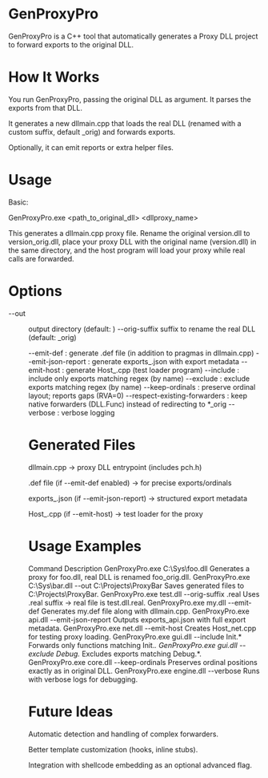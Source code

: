 # GenProxyPro

GenProxyPro is a C++ tool that automatically generates a Proxy DLL project to forward exports to the original DLL.

# How It Works

You run GenProxyPro, passing the original DLL as argument. It parses the exports from that DLL.

It generates a new dllmain.cpp that loads the real DLL (renamed with a custom suffix, default _orig) and forwards exports.

Optionally, it can emit reports or extra helper files.

# Usage
Basic:

GenProxyPro.exe <path_to_original_dll> <dllproxy_name>

This generates a dllmain.cpp proxy file. Rename the original version.dll to version_orig.dll, place your proxy DLL with the original name (version.dll) in the same directory,
and the host program will load your proxy while real calls are forwarded.

# Options

--out <dir>  output directory (default: <same dir as DLL>)
--orig-suffix <suf> suffix to rename the real DLL (default: _orig)

  --emit-def                      : generate .def file (in addition to pragmas in dllmain.cpp)
  --emit-json-report              : generate exports_<base>.json with export metadata
  --emit-host                     : generate Host_<base>.cpp (test loader program)
  --include <regex>               : include only exports matching regex (by name)
  --exclude <regex>               : exclude exports matching regex (by name)
  --keep-ordinals                 : preserve ordinal layout; reports gaps (RVA=0)
  --respect-existing-forwarders   : keep native forwarders (DLL.Func) instead of redirecting to *_orig
  --verbose                       : verbose logging

# Generated Files

dllmain.cpp → proxy DLL entrypoint (includes pch.h)

.def file (if --emit-def enabled) → for precise exports/ordinals

exports_<base>.json (if --emit-json-report) → structured export metadata

Host_<base>.cpp (if --emit-host) → test loader for the proxy

# Usage Examples
Command	Description
GenProxyPro.exe C:\Sys\foo.dll	Generates a proxy for foo.dll, real DLL is renamed foo_orig.dll.
GenProxyPro.exe C:\Sys\bar.dll --out C:\Projects\ProxyBar	Saves generated files to C:\Projects\ProxyBar.
GenProxyPro.exe test.dll --orig-suffix .real	Uses .real suffix → real file is test.dll.real.
GenProxyPro.exe my.dll --emit-def	Generates my.def file along with dllmain.cpp.
GenProxyPro.exe api.dll --emit-json-report	Outputs exports_api.json with full export metadata.
GenProxyPro.exe net.dll --emit-host	Creates Host_net.cpp for testing proxy loading.
GenProxyPro.exe gui.dll --include Init.*	Forwards only functions matching Init.*.
GenProxyPro.exe gui.dll --exclude Debug.*	Excludes exports matching Debug.*.
GenProxyPro.exe core.dll --keep-ordinals	Preserves ordinal positions exactly as in original DLL.
GenProxyPro.exe engine.dll --verbose	Runs with verbose logs for debugging.
# Future Ideas

Automatic detection and handling of complex forwarders.

Better template customization (hooks, inline stubs).

Integration with shellcode embedding as an optional advanced flag.
